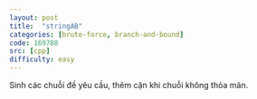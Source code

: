 ```yaml
---
layout: post
title:  "stringAB"
categories: [brute-force, branch-and-bound]
code: 169788
src: [cpp]
difficulty: easy
---
```


Sinh các chuỗi đề yêu cầu, thêm cận khi chuỗi không thỏa mãn.
